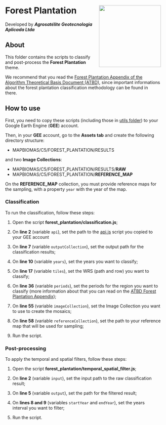 <div>
    <img src='https://agrosatelite.com.br/wp-content/uploads/2019/02/logo_horizontal_negativo.png' height='auto' width='200' align='right'>
    <h1>Forest Plantation</h1>
</div>

Developed by ***Agrosatélite Geotecnologia Aplicada Ltda***

## About

This folder contains the scripts to classify and post-process the **Forest Plantation** theme. 

We recommend that you read the [Forest Plantation Appendix of the Algorithm Theoretical Basis Document (ATBD)](https://mapbiomas.org/download-dos-atbds), since important informations about the forest plantation classification methodology can be found in there. 

## How to use

First, you need to copy these scripts (including those in [utils folder](./utils)) to your Google Earth Engine (**GEE**) account.

Then, in your **GEE** account, go to the **Assets tab** and create the following directory structure:

 - MAPBIOMAS/C5/FOREST_PLANTATION/RESULTS

and two **Image Collections**:

 - MAPBIOMAS/C5/FOREST_PLANTATION/RESULTS/**RAW**
 - MAPBIOMAS/C5/FOREST_PLANTATION/**REFERENCE_MAP**

On the **REFERENCE_MAP** collection, you must provide reference maps for the sampling, with a property `year` with the year of the map.

### Classification

To run the classification, follow these steps:

1. Open the script **forest_plantation/classification.js**;

2. On **line 2** (variable `api`), set the path to the [api.js](./utils/api.js) script you copied to your GEE account

3. On **line 7** (variable `outputCollection`), set the output path for the classification results;

4. On **line 10** (variable `years`), set the years you want to classify;
    
5. On **line 17** (variable `tiles`), set the WRS (path and row) you want to classify;
    
6. On **line 36** (variable `periods`), set the periods for the region you want to classify (more information about that you can read on the [ATBD Forest Plantation Appendix](https://mapbiomas.org/download-dos-atbds));
    
7. On **line 55** (variable `imageCollection`), set the Image Collection you want to use to create the mosaics;

8. On **line 58** (variable `referenceCollection`), set the path to your reference map that will be used for sampling;
  
9. Run the script.

### Post-processing

To apply the temporal and spatial filters, follow these steps: 

1. Open the script **forest_plantation/temporal_spatial_filter.js**;

2. On **line 2** (variable `input`), set the input path to the raw classification result;

3. On **line 5** (variable `output`), set the path for the filtered result;

4. On **lines 8 and 9** (variables `startYear` and `endYear`), set the years interval you want to filter;

5. Run the script.